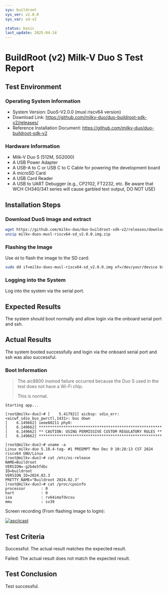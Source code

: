 ```yaml
---
sys: buildroot
sys_ver: v2.0.0
sys_var: sd-v2

status: basic
last_update: 2025-04-14
---
```


# BuildRoot (v2) Milk-V Duo S Test Report

## Test Environment

### Operating System Information

- System Version: DuoS-V2.0.0 (musl riscv64 version)
- Download Link: https://github.com/milkv-duo/duo-buildroot-sdk-v2/releases/
- Reference Installation Document: https://github.com/milkv-duo/duo-buildroot-sdk-v2

### Hardware Information

- Milk-V Duo S (512M, SG2000)
- A USB Power Adapter
- A USB-A to C or USB C to C Cable for powering the development board
- A microSD Card
- A USB Card Reader
- A USB to UART Debugger (e.g., CP2102, FT2232, etc. Be aware that WCH CH340/341 series will cause garbled text output, DO NOT USE)

## Installation Steps

### Download DuoS Image and extract

```bash
wget https://github.com/milkv-duo/duo-buildroot-sdk-v2/releases/download/v2.0.0/milkv-duos-musl-riscv64-sd_v2.0.0.img.zip
unzip milkv-duos-musl-riscv64-sd_v2.0.0.img.zip
```

### Flashing the Image

Use `dd` to flash the image to the SD card:
```bash
sudo dd if=milkv-duos-musl-riscv64-sd_v2.0.0.img of=/dev/your/device bs=1M status=progress
```

### Logging into the System

Log into the system via the serial port.

## Expected Results

The system should boot normally and allow login via the onboard serial port and ssh.

## Actual Results

The system booted successfully and login via the onboard serial port and ssh was also successful.

### Boot Information

> The aic8800 insmod failure occurred because the Duo S used in the test does not have a Wi-Fi chip.
>
> This is normal.

```log
Starting app...

[root@milkv-duo]~# [    5.417921] aicbsp: sdio_err:<aicwf_sdio_bus_pwrctl,1431>: bus down
[    6.149662] ieee80211 phy0:
[    6.149662] *******************************************************
[    6.149662] ** CAUTION: USING PERMISSIVE CUSTOM REGULATORY RULES **
[    6.149662] *******************************************************

[root@milkv-duo]~# uname -a
Linux milkv-duo 5.10.4-tag- #1 PREEMPT Mon Dec 9 10:28:13 CST 2024 riscv64 GNU/Linux
[root@milkv-duo]~# cat /etc/os-release
NAME=Buildroot
VERSION=-g2b4e5fdbc
ID=buildroot
VERSION_ID=2024.02.3
PRETTY_NAME="Buildroot 2024.02.3"
[root@milkv-duo]~# cat /proc/cpuinfo
processor       : 0
hart            : 0
isa             : rv64imafdvcsu
mmu             : sv39

```

Screen recording (From flashing image to login):

[![asciicast](https://asciinema.org/a/48Jw8Gwh6NqCJpnVejBntLIxd.svg)](https://asciinema.org/a/48Jw8Gwh6NqCJpnVejBntLIxd)

## Test Criteria

Successful: The actual result matches the expected result.

Failed: The actual result does not match the expected result.

## Test Conclusion

Test successful.
